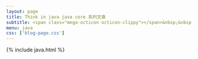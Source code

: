 ```yaml
---
layout: page
title: Think in java java core 系列文章
subtitle: <span class="mega-octicon octicon-clippy"></span>&nbsp;&nbsp; Take notes about everything new
menu: java
css: ['blog-page.css']
---
```

{% include java.html %}
